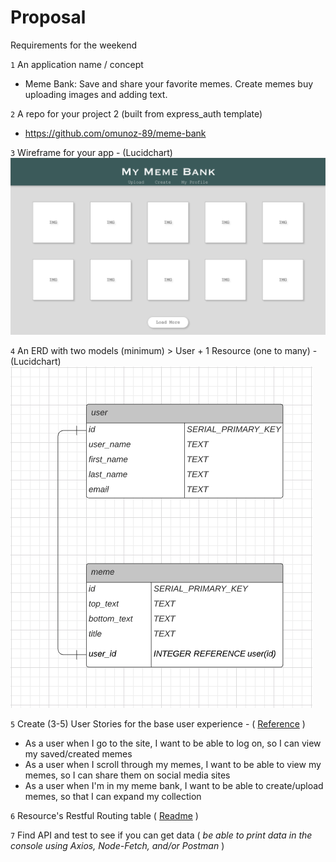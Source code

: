 # Proposal
Requirements for the weekend

`1` An application name / concept 
- Meme Bank: Save and share your favorite memes. Create memes buy uploading images and adding text.

`2` A repo for your project 2 (built from express_auth template)
- https://github.com/omunoz-89/meme-bank

`3` Wireframe for your app - (Lucidchart)
![MemeBank](images/readme/MemeBank.png)

`4` An ERD with two models (minimum) > User + 1 Resource (one to many) - (Lucidchart)
![MemeBank](images/readme/ERD.png)

`5` Create (3-5) User Stories for the base user experience - ( [Reference](https://revelry.co/resources/development/user-stories-that-dont-suck/) )
- As a user when I go to the site, I want to be able to log on, so I can view my saved/created memes
- As a user when I scroll through my memes, I want to be able to view my memes, so I can share them on social media sites
- As a user when I'm in my meme bank, I want to be able to create/upload memes, so that I can expand my collection

`6` Resource's Restful Routing table ( [Readme](https://romebell.gitbook.io/sei-412/node-express/00readme-1/01intro-to-express/00readme#restful-routing) )

`7` Find API and test to see if you can get data ( *be able to print data in the console using Axios, Node-Fetch, and/or Postman* )